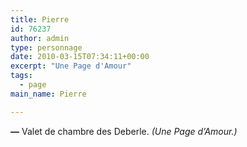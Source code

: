 ```yaml
---
title: Pierre
id: 76237
author: admin
type: personnage
date: 2010-03-15T07:34:11+00:00
excerpt: "Une Page d'Amour"
tags:
  - page
main_name: Pierre

---
```

**—** Valet de chambre des Deberle. _(Une Page d&rsquo;Amour.)_